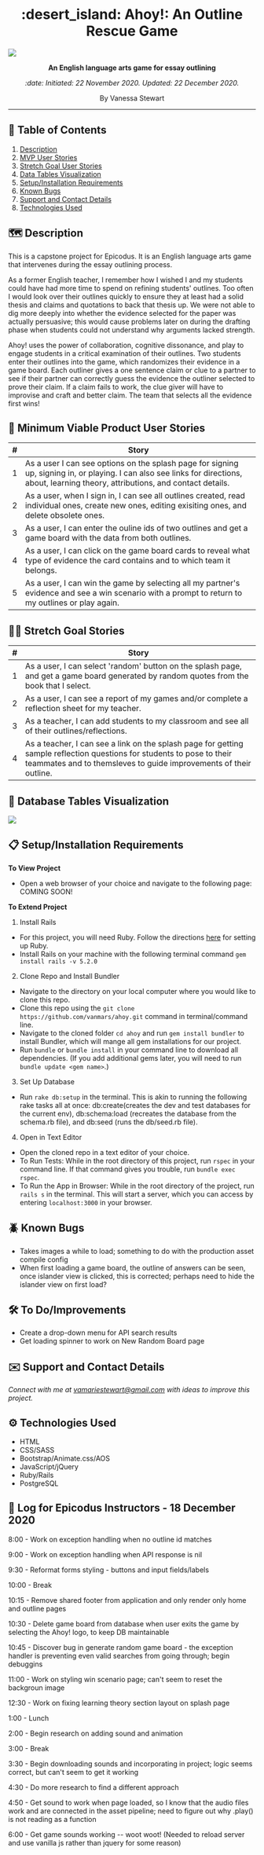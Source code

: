<h1 align="center">:desert_island: Ahoy!: An Outline Rescue Game</h1>  
<img align="center" src="/app/assets/images/splashpage.png">
<p align="center"><b>An English language arts game for essay outlining</b></p>
<p align="center"><em>:date:  Initiated: 22 November 2020. Updated: 22 December 2020.</em></p>
<p align="center">By Vanessa Stewart</p>
<hr/>

## :book: Table of Contents
1. [Description](https://github.com/vanmars/ahoy#world_map-description)
1. [MVP User Stories](https://github.com/vanmars/ahoy#raising_hand-minimum-viable-product-user-stories)
1. [Stretch Goal User Stories](https://github.com/vanmars/ahoy#weight_lifting_woman-stretch-goal-stories)
1. [Data Tables Visualization](https://github.com/vanmars/ahoy#mag_right-database-tables-visualization)
1. [Setup/Installation Requirements](https://github.com/vanmars/ahoy#clipboard-setupinstallation-requirements)
1. [Known Bugs](https://github.com/vanmars/ahoy#beetle-known-bugs)
1. [Support and Contact Details](https://github.com/vanmars/ahoy#envelope-support-and-contact-details)
1. [Technologies Used](https://github.com/vanmars/ahoy#gear-technologies-used)

## :world_map: Description

This is a capstone project for Epicodus. It is an English language arts game that intervenes during the essay outlining process. 

As a former English teacher, I remember how I wished I and my students could have had more time to spend on refining students' outlines. Too often I would look over their outlines quickly to ensure they at least had a solid thesis and claims and quotations to back that thesis up. We were not able to dig more deeply into whether the evidence selected for the paper was actually persuasive; this would cause problems later on during the drafting phase when students could not understand why arguments lacked strength. 

Ahoy! uses the power of collaboration, cognitive dissonance, and play to engage students in a critical examination of their outlines. Two students enter their outlines into the game, which randomizes their evidence in a game board. Each outliner gives a one sentence claim or clue to a partner to see if their partner can correctly guess the evidence the outliner selected to prove their claim. If a claim fails to work, the clue giver will have to improvise and craft and better claim. The team that selects all the evidence first wins!

## :raising_hand: Minimum Viable Product User Stories
| #    | Story | 
| ---- | ----- | 
| 1 | As a user I can see options on the splash page for signing up, signing in, or playing. I can also see links for directions, about, learning theory, attributions, and contact details. |
| 2 | As a user, when I sign in, I can see all outlines created, read individual ones, create new ones, editing exisiting ones, and delete obsolete ones. |
| 3 | As a user, I can enter the ouline ids of two outlines and get a game board with the data from both outlines. |
| 4 | As a user, I can click on the game board cards to reveal what type of evidence the card contains and to which team it belongs. |
| 5 | As a user, I can win the game by selecting all my partner's evidence and see a win scenario with a prompt to return to my outlines or play again. |

## :weight_lifting_woman: Stretch Goal Stories
| #    | Story | 
| ---- | ----- | 
| 1 | As a user, I can select 'random' button on the splash page, and get a game board generated by random quotes from the book that I select. |
| 2 | As a user, I can see a report of my games and/or complete a reflection sheet for my teacher. |
| 3 | As a teacher, I can add students to my classroom and see all of their outlines/reflections. |
| 4 | As a teacher, I can see a link on the splash page for getting sample reflection questions for students to pose to their teammates and to themsleves to guide improvements of their outline. |

## :mag_right: Database Tables Visualization

<img src="./app/assets/images/ahoy_tables.png">

## :clipboard: Setup/Installation Requirements
**To View Project**
* Open a web browser of your choice and navigate to the following page: COMING SOON!

**To Extend Project**
1. Install Rails
- For this project, you will need Ruby. Follow the directions [here](https://www.learnhowtoprogram.com/ruby-and-rails/getting-started-with-ruby/ruby-installation-and-setup) for setting up Ruby.
- Install Rails on your machine with the following terminal command `gem install rails -v 5.2.0`

2. Clone Repo and Install Bundler
- Navigate to the directory on your local computer where you would like to clone this repo.
- Clone this repo using the `git clone https://github.com/vanmars/ahoy.git` command in terminal/command line.
- Navigate to the cloned folder `cd ahoy` and run `gem install bundler` to install Bundler, which will mange all gem installations for our project.
- Run `bundle` or `bundle install` in your command line to download all dependencies. (If you add additional gems later, you will need to run `bundle update <gem name>`.)

3. Set Up Database
- Run `rake db:setup` in the terminal. This is akin to running the following rake tasks all at once: db:create(creates the dev and test databases for the current env), db:schema:load (recreates the database from the schema.rb file), and db:seed (runs the db/seed.rb file).

4. Open in Text Editor
- Open the cloned repo in a text editor of your choice.
- To Run Tests: While in the root directory of this project, run `rspec` in your command line. If that command gives you trouble, run `bundle exec rspec`.
- To Run the App in Browser: While in the root directory of the project, run `rails s` in the terminal. This will start a server, which you can access by entering `localhost:3000` in your browser.

## :beetle: Known Bugs
* Takes images a while to load; something to do with the production asset compile config
* When first loading a game board, the outline of answers can be seen, once islander view is clicked, this is corrected; perhaps need to hide the islander view on first load?

## :hammer_and_wrench: To Do/Improvements
* Create a drop-down menu for API search results
* Get loading spinner to work on New Random Board page

## :envelope: Support and Contact Details

_Connect with me at vamariestewart@gmail.com with ideas to improve this project._

## :gear: Technologies Used

* HTML
* CSS/SASS
* Bootstrap/Animate.css/AOS
* JavaScript/jQuery
* Ruby/Rails
* PostgreSQL

## :ledger: Log for Epicodus Instructors - 18 December 2020
8:00 - Work on exception handling when no outline id matches 

9:00 - Work on exception handling when API response is nil

9:30 - Reformat forms styling - buttons and input fields/labels

10:00 - Break

10:15 - Remove shared footer from application and only render only home and outline pages

10:30 - Delete game board from database when user exits the game by selecting the Ahoy! logo, to keep DB maintainable

10:45 - Discover bug in generate random game board - the exception handler is preventing even valid searches from going through; begin debuggins

11:00 - Work on styling win scenario page; can't seem to reset the backgroun image

12:30 - Work on fixing learning theory section layout on splash page

1:00 - Lunch

2:00 - Begin research on adding sound and animation

3:00 - Break

3:30 - Begin downloading sounds and incorporating in project; logic seems correct, but can't seem to get it working

4:30 - Do more research to find a different approach

4:50 - Get sound to work when page loaded, so I know that the audio files work and are connected in the asset pipeline; need to figure out why .play() is not reading as a function

6:00 - Get game sounds working -- woot woot! (Needed to reload server and use vanilla js rather than jquery for some reason)